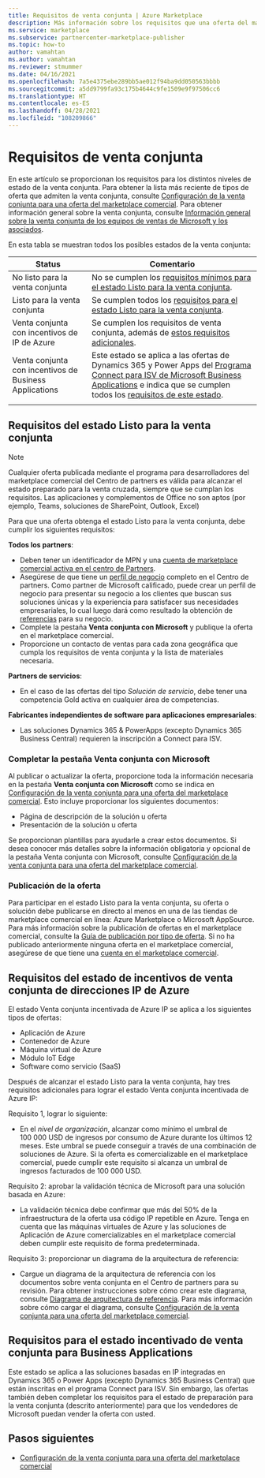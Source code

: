 ```yaml
---
title: Requisitos de venta conjunta | Azure Marketplace
description: Más información sobre los requisitos que una oferta del marketplace comercial de Microsoft debe cumplir para ser apta para el estado Listo para la venta conjunta o Venta conjunta incentivada.
ms.service: marketplace
ms.subservice: partnercenter-marketplace-publisher
ms.topic: how-to
author: vamahtan
ms.author: vamahtan
ms.reviewer: stmummer
ms.date: 04/16/2021
ms.openlocfilehash: 7a5e4375ebe289bb5ae012f94ba9dd050563bbbb
ms.sourcegitcommit: a5dd9799fa93c175b4644c9fe1509e9f97506cc6
ms.translationtype: HT
ms.contentlocale: es-ES
ms.lasthandoff: 04/28/2021
ms.locfileid: "108209866"
---
```

# <a name="co-sell-requirements"></a>Requisitos de venta conjunta

En este artículo se proporcionan los requisitos para los distintos niveles de estado de la venta conjunta. Para obtener la lista más reciente de tipos de oferta que admiten la venta conjunta, consulte [Configuración de la venta conjunta para una oferta del marketplace comercial](co-sell-configure.md). Para obtener información general sobre la venta conjunta, consulte [Información general sobre la venta conjunta de los equipos de ventas de Microsoft y los asociados](co-sell-overview.md).

En esta tabla se muestran todos los posibles estados de la venta conjunta:

| Status | Comentario |
| ------------ | ------------- |
| No listo para la venta conjunta | No se cumplen los [requisitos mínimos para el estado Listo para la venta conjunta](#requirements-for-co-sell-ready-status). |
| Listo para la venta conjunta | Se cumplen todos los [requisitos para el estado Listo para la venta conjunta](#requirements-for-co-sell-ready-status). |
| Venta conjunta con incentivos de IP de Azure | Se cumplen los requisitos de venta conjunta, además de [estos requisitos adicionales](#requirements-for-azure-ip-co-sell-incentivized-status). |
| Venta conjunta con incentivos de Business Applications | Este estado se aplica a las ofertas de Dynamics 365 y Power Apps del [Programa Connect para ISV de Microsoft Business Applications](business-applications-isv-program.md) e indica que se cumplen todos los [requisitos de este estado](#requirements-for-business-applications-co-sell-incentivized-status). |
|||

## <a name="requirements-for-co-sell-ready-status"></a>Requisitos del estado Listo para la venta conjunta

> [!NOTE]
> Cualquier oferta publicada mediante el programa para desarrolladores del marketplace comercial del Centro de partners es válida para alcanzar el estado preparado para la venta cruzada, siempre que se cumplan los requisitos. Las aplicaciones y complementos de Office no son aptos (por ejemplo, Teams, soluciones de SharePoint, Outlook, Excel)

Para que una oferta obtenga el estado Listo para la venta conjunta, debe cumplir los siguientes requisitos:

**Todos los partners**:

- Deben tener un identificador de MPN y una [cuenta de marketplace comercial activa en el centro de Partners](create-account.md).
- Asegúrese de que tiene un [perfil de negocio](/partner-center/create-a-marketing-profile) completo en el Centro de partners. Como partner de Microsoft calificado, puede crear un perfil de negocio para presentar su negocio a los clientes que buscan sus soluciones únicas y la experiencia para satisfacer sus necesidades empresariales, lo cual luego dará como resultado la obtención de [referencias](/partner-center/referrals) para su negocio.
- Complete la pestaña **Venta conjunta con Microsoft** y publique la oferta en el marketplace comercial.
- Proporcione un contacto de ventas para cada zona geográfica que cumpla los requisitos de venta conjunta y la lista de materiales necesaria.

**Partners de servicios**:

- En el caso de las ofertas del tipo _Solución de servicio_, debe tener una competencia Gold activa en cualquier área de competencias.

**Fabricantes independientes de software para aplicaciones empresariales**:

- Las soluciones Dynamics 365 & PowerApps (excepto Dynamics 365 Business Central) requieren la inscripción a Connect para ISV.

### <a name="complete-the-co-sell-with-microsoft-tab"></a>Completar la pestaña Venta conjunta con Microsoft

Al publicar o actualizar la oferta, proporcione toda la información necesaria en la pestaña **Venta conjunta con Microsoft** como se indica en [Configuración de la venta conjunta para una oferta del marketplace comercial](./co-sell-configure.md). Esto incluye proporcionar los siguientes documentos:

- Página de descripción de la solución u oferta
- Presentación de la solución u oferta

Se proporcionan plantillas para ayudarle a crear estos documentos. Si desea conocer más detalles sobre la información obligatoria y opcional de la pestaña Venta conjunta con Microsoft, consulte [Configuración de la venta conjunta para una oferta del marketplace comercial](./co-sell-configure.md).

### <a name="publish-your-offer-live"></a>Publicación de la oferta

Para participar en el estado Listo para la venta conjunta, su oferta o solución debe publicarse en directo al menos en una de las tiendas de marketplace comercial en línea: Azure Marketplace o Microsoft AppSource. Para más información sobre la publicación de ofertas en el marketplace comercial, consulte la [Guía de publicación por tipo de oferta](publisher-guide-by-offer-type.md). Si no ha publicado anteriormente ninguna oferta en el marketplace comercial, asegúrese de que tiene una [cuenta en el marketplace comercial](create-account.md).

## <a name="requirements-for-azure-ip-co-sell-incentivized-status"></a>Requisitos del estado de incentivos de venta conjunta de direcciones IP de Azure

El estado Venta conjunta incentivada de Azure IP se aplica a los siguientes tipos de ofertas:

- Aplicación de Azure
- Contenedor de Azure
- Máquina virtual de Azure
- Módulo IoT Edge
- Software como servicio (SaaS)

Después de alcanzar el estado Listo para la venta conjunta, hay tres requisitos adicionales para lograr el estado Venta conjunta incentivada de Azure IP:

Requisito 1, lograr lo siguiente:

- En el _nivel de organización_, alcanzar como mínimo el umbral de 100 000 USD de ingresos por consumo de Azure durante los últimos 12 meses. Este umbral se puede conseguir a través de una combinación de soluciones de Azure. Si la oferta es comercializable en el marketplace comercial, puede cumplir este requisito si alcanza un umbral de ingresos facturados de 100 000 USD.

Requisito 2: aprobar la validación técnica de Microsoft para una solución basada en Azure:
- La validación técnica debe confirmar que más del 50% de la infraestructura de la oferta usa código IP repetible en Azure. Tenga en cuenta que las máquinas virtuales de Azure y las soluciones de Aplicación de Azure comercializables en el marketplace comercial deben cumplir este requisito de forma predeterminada.

Requisito 3: proporcionar un diagrama de la arquitectura de referencia:
- Cargue un diagrama de la arquitectura de referencia con los documentos sobre venta conjunta en el Centro de partners para su revisión. Para obtener instrucciones sobre cómo crear este diagrama, consulte [Diagrama de arquitectura de referencia](reference-architecture-diagram.md). Para más información sobre cómo cargar el diagrama, consulte [Configuración de la venta conjunta para una oferta del marketplace comercial](./co-sell-configure.md).

## <a name="requirements-for-business-applications-co-sell-incentivized-status"></a>Requisitos para el estado incentivado de venta conjunta para Business Applications

Este estado se aplica a las soluciones basadas en IP integradas en Dynamics 365 o Power Apps (excepto Dynamics 365 Business Central) que están inscritas en el programa Connect para ISV. Sin embargo, las ofertas también deben completar los requisitos para el estado de preparación para la venta conjunta (descrito anteriormente) para que los vendedores de Microsoft puedan vender la oferta con usted.

## <a name="next-steps"></a>Pasos siguientes

- [Configuración de la venta conjunta para una oferta del marketplace comercial](./co-sell-configure.md)